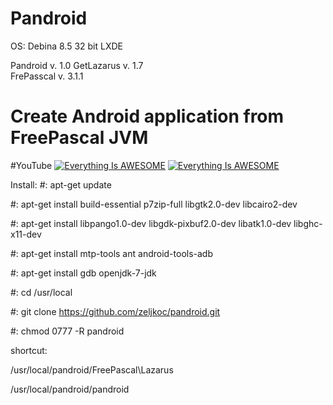 # Pandroid

OS: Debina 8.5 32 bit LXDE


Pandroid   v. 1.0 
GetLazarus v. 1.7      
FrePasscal v. 3.1.1


# Create Android application from FreePascal JVM 

#YouTube
[![Everything Is AWESOME](https://i.ytimg.com/vi/75T2XKjF93M/1.jpg?time=1470919900701)](https://www.youtube.com/watch?v=75T2XKjF93M "Everything Is AWESOME")
[![Everything Is AWESOME](https://i.ytimg.com/vi/cEve3C8pXUM/1.jpg?time=1471193917989)](https://youtu.be/cEve3C8pXUM "Everything Is AWESOME")

Install:
 #: apt-get update
 
 #: apt-get install build-essential p7zip-full libgtk2.0-dev libcairo2-dev
 
 #: apt-get install libpango1.0-dev libgdk-pixbuf2.0-dev libatk1.0-dev libghc-x11-dev

 #: apt-get install mtp-tools ant android-tools-adb
 
 #: apt-get install gdb openjdk-7-jdk


 #: cd /usr/local
 
 #: git clone https://github.com/zeljkoc/pandroid.git
 
 #: chmod 0777 -R pandroid

shortcut:

/usr/local/pandroid/FreePascal\Lazarus

/usr/local/pandroid/pandroid






